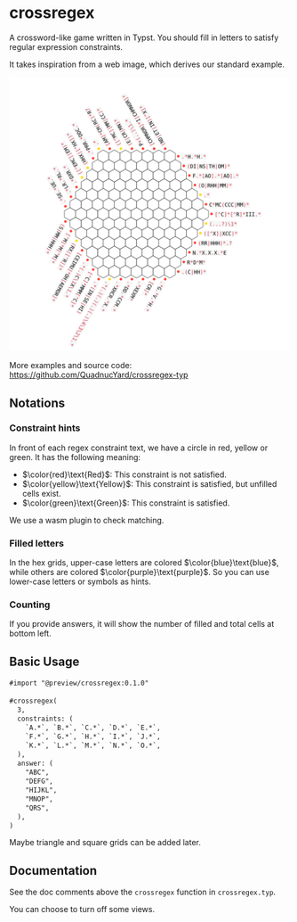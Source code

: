 # crossregex

A crossword-like game written in Typst. You should fill in letters to satisfy regular expression constraints.

It takes inspiration from a web image, which derives our standard example.

![standard](./examples/standard.svg)

More examples and source code: <https://github.com/QuadnucYard/crossregex-typ>

## Notations

### Constraint hints

In front of each regex constraint text, we have a circle in red, yellow or green. It has the following meaning:

- $\color{red}\text{Red}$: This constraint is not satisfied.
- $\color{yellow}\text{Yellow}$: This constraint is satisfied, but unfilled cells exist.
- $\color{green}\text{Green}$: This constraint is satisfied.

We use a wasm plugin to check matching.

### Filled letters

In the hex grids, upper-case letters are colored $\color{blue}\text{blue}$, while others are colored $\color{purple}\text{purple}$. So you can use lower-case letters or symbols as hints.

### Counting

If you provide answers, it will show the number of filled and total cells at bottom left.

## Basic Usage

```typst
#import "@preview/crossregex:0.1.0"

#crossregex(
  3,
  constraints: (
    `A.*`, `B.*`, `C.*`, `D.*`, `E.*`,
    `F.*`, `G.*`, `H.*`, `I.*`, `J.*`,
    `K.*`, `L.*`, `M.*`, `N.*`, `O.*`,
  ),
  answer: (
    "ABC",
    "DEFG",
    "HIJKL",
    "MNOP",
    "QRS",
  ),
)
```

Maybe triangle and square grids can be added later.

## Documentation

See the doc comments above the `crossregex` function in `crossregex.typ`.

You can choose to turn off some views.
